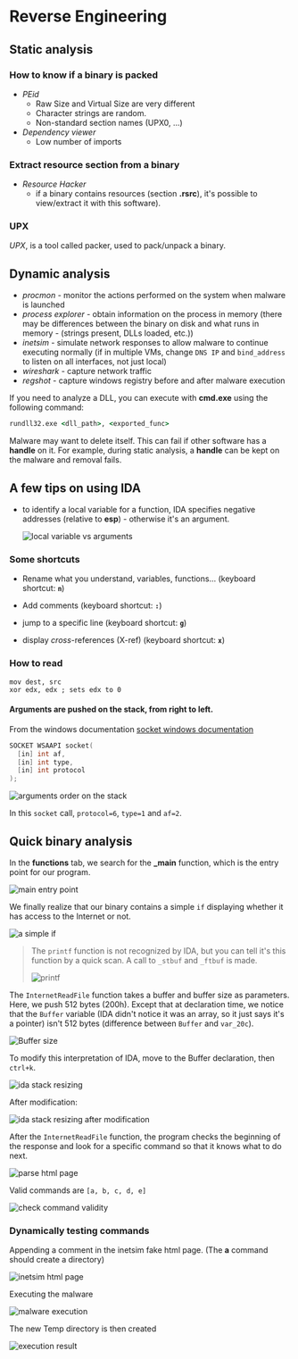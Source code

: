 # Reverse Engineering

## Static analysis

### How to know if a binary is packed

- *PEid*
  - Raw Size and Virtual Size are very different
  - Character strings are random.
  - Non-standard section names (UPX0, ...)
- *Dependency viewer*
  - Low number of imports

### Extract resource section from a binary

- *Resource Hacker*
  - if a binary contains resources (section **.rsrc**), it's possible to view/extract it with this software).

### UPX

*UPX*, is a tool called packer, used to pack/unpack a binary.



## Dynamic analysis

- *procmon* - monitor the actions performed on the system when malware is launched
- *process explorer* - obtain information on the process in memory (there may be differences between the binary on disk and what runs in memory - (strings present, DLLs loaded, etc.))
- *inetsim* - simulate network responses to allow malware to continue executing normally (if in multiple VMs, change `DNS IP` and `bind_address` to listen on all interfaces, not just local)
- *wireshark* - capture network traffic
- *regshot* - capture windows registry before and after malware execution





If you need to analyze a DLL, you can execute with **cmd.exe** using the following command:

```cmd
rundll32.exe <dll_path>, <exported_func>
```





<div class="warning">
    Malware may want to delete itself. This can fail if other software has a <b>handle</b> on it. For example, during static analysis, a <b>handle</b> can be kept on the malware and removal fails.
</div>


## A few tips on using IDA

- to identify a local variable for a function, IDA specifies negative addresses (relative to **esp**) - otherwise it's an argument.

  ![local variable vs arguments](img\ida-var-vs-args.png)



### Some shortcuts

- Rename what you understand, variables, functions... (keyboard shortcut: **`n`**)

- Add comments (keyboard shortcut: **`:`**)

- jump to a specific line (keyboard shortcut: **`g`**)

- display *cross*-references (X-ref) (keyboard shortcut: **`x`**)



### How to read

```assembly
mov dest, src
xor edx, edx ; sets edx to 0
```

#### Arguments are pushed on the stack, from right to left.

From the windows documentation [socket windows documentation](https://learn.microsoft.com/en-us/windows/win32/api/winsock2/nf-winsock2-socket)

```c++
SOCKET WSAAPI socket(
  [in] int af,
  [in] int type,
  [in] int protocol
);
```

![arguments order on the stack](img/Lab05-call-to-socket.png)

In this `socket` call, `protocol=6`, `type=1` and `af=2`.



## Quick binary analysis

In the **functions** tab, we search for the **_main** function, which is the entry point for our program.

![main entry point](img/Lab06-main-entry-point.png)

We finally realize that our binary contains a simple `if` displaying whether it has access to the Internet or not.

![a simple if](img/Lab06-a-simple-if.png)

> The `printf` function is not recognized by IDA, but you can tell it's this function by a quick scan. A call to `_stbuf` and `_ftbuf` is made.
>
> ![printf](img/Lab06-printf.png)



The `InternetReadFile` function takes a buffer and buffer size as parameters. Here, we push 512 bytes (200h). Except that at declaration time, we notice that the `Buffer` variable (IDA didn't notice it was an array, so it just says it's a pointer) isn't 512 bytes (difference between `Buffer` and `var_20c`).

![Buffer size](img/Lab06-buffer-size.png)



To modify this interpretation of IDA, move to the Buffer declaration, then `ctrl+k`.

![ida stack resizing](img/Lab06-ida-stack-resizing.png)

After modification:

![ida stack resizing after modification](img/Lab06-ida-stack-after-modification.png)



After the `InternetReadFile` function, the program checks the beginning of the response and look for a specific command so that it knows what to do next.

![parse html page](img/Lab06-parse-html-page.png)

Valid commands are `[a, b, c, d, e]`

![check command validity](img/Lab06-check-command-validity.png)

### Dynamically testing commands

Appending a comment in the inetsim fake html page. (The **a** command should create a directory)

![inetsim html page](img/Lab06-inetsim-html-page.png)

Executing the malware

![malware execution](img/Lab06-malware-execution.png)

The new Temp directory is then created

![execution result](img/Lab06-execution-result.png)





